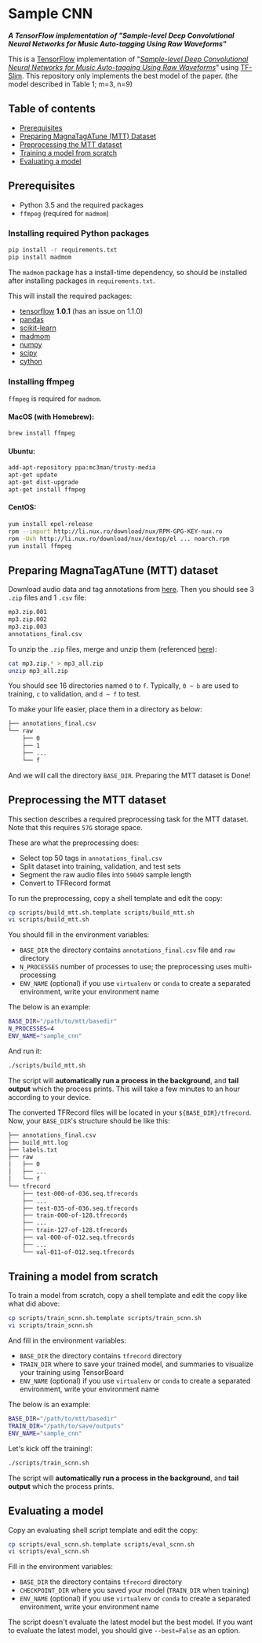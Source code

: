 # Sample CNN
***A TensorFlow implementation of "Sample-level Deep Convolutional
Neural Networks for Music Auto-tagging Using Raw Waveforms"***

This is a [TensorFlow][1] implementation of "[*Sample-level Deep
Convolutional Neural Networks for Music Auto-tagging Using Raw
Waveforms*][10]" using [TF-Slim][11]. This repository only implements the
best model of the paper. (the model described in Table 1; m=3, n=9)


## Table of contents
* [Prerequisites](#prerequisites)
* [Preparing MagnaTagATune (MTT) Dataset](#preparing-mtt)
* [Preprocessing the MTT dataset](#preprocessing)
* [Training a model from scratch](#training)
* [Evaluating a model](#evaluating)


<a name="prerequisites"></a>
## Prerequisites
* Python 3.5 and the required packages
* `ffmpeg` (required for `madmom`)

### Installing required Python packages
```sh
pip install -r requirements.txt
pip install madmom
```
The `madmom` package has a install-time dependency, so should be
installed after installing packages in `requirements.txt`.

This will install the required packages:
* [tensorflow][1] **1.0.1** (has an issue on 1.1.0)
* [pandas][2]
* [scikit-learn][3]
* [madmom][4]
* [numpy][5]
* [scipy][6]
* [cython][7]

### Installing ffmpeg
`ffmpeg` is required for `madmom`.

#### MacOS (with Homebrew):
```sh
brew install ffmpeg
```

#### Ubuntu:
```sh
add-apt-repository ppa:mc3man/trusty-media
apt-get update
apt-get dist-upgrade
apt-get install ffmpeg
```

#### CentOS:
```sh
yum install epel-release
rpm --import http://li.nux.ro/download/nux/RPM-GPG-KEY-nux.ro
rpm -Uvh http://li.nux.ro/download/nux/dextop/el ... noarch.rpm
yum install ffmpeg
```


<a name="preparing-mtt"></a>
## Preparing MagnaTagATune (MTT) dataset
Download audio data and tag annotations from [here][8]. Then you should
see 3 `.zip` files and 1 `.csv` file:
```sh
mp3.zip.001
mp3.zip.002
mp3.zip.003
annotations_final.csv
```

To unzip the `.zip` files, merge and unzip them (referenced [here][9]):
 ```sh
 cat mp3.zip.* > mp3_all.zip
 unzip mp3_all.zip
 ```

You should see 16 directories named `0` to `f`. Typically, `0 ~ b` are
used to training, `c` to validation, and `d ~ f` to test.

To make your life easier, place them in a directory as below:
```sh
├── annotations_final.csv
└── raw
    ├── 0
    ├── 1
    ├── ...
    └── f
```

And we will call the directory `BASE_DIR`. Preparing the MTT dataset is Done!


<a name="preprocessing"></a>
## Preprocessing the MTT dataset
This section describes a required preprocessing task for the MTT
dataset. Note that this requires `57G` storage space.

These are what the preprocessing does:
* Select top 50 tags in `annotations_final.csv`
* Split dataset into training, validation, and test sets
* Segment the raw audio files into `59049` sample length
* Convert to TFRecord format

To run the preprocessing, copy a shell template and edit the copy:
```sh
cp scripts/build_mtt.sh.template scripts/build_mtt.sh
vi scripts/build_mtt.sh
```

You should fill in the environment variables:
* `BASE_DIR` the directory contains `annotations_final.csv` file and
  `raw` directory
* `N_PROCESSES` number of processes to use; the preprocessing uses
  multi-processing
* `ENV_NAME` (optional) if you use `virtualenv` or `conda` to create a
  separated environment, write your environment name

The below is an example:
```sh
BASE_DIR="/path/to/mtt/basedir"
N_PROCESSES=4
ENV_NAME="sample_cnn"
```

And run it:
```sh
./scripts/build_mtt.sh
```

The script will **automatically run a process in the background**, and
**tail output** which the process prints. This will take a few minutes
to an hour according to your device.

The converted TFRecord files will be located in your
`${BASE_DIR}/tfrecord`. Now, your `BASE_DIR`'s structure should be like
this:
```sh
├── annotations_final.csv
├── build_mtt.log
├── labels.txt
├── raw
│   ├── 0
│   ├── ...
│   └── f
└── tfrecord
    ├── test-000-of-036.seq.tfrecords
    ├── ...
    ├── test-035-of-036.seq.tfrecords
    ├── train-000-of-128.tfrecords
    ├── ...
    ├── train-127-of-128.tfrecords
    ├── val-000-of-012.seq.tfrecords
    ├── ...
    └── val-011-of-012.seq.tfrecords
```


<a name="training"></a>
## Training a model from scratch
To train a model from scratch, copy a shell template and edit the
copy like what did above:
```sh
cp scripts/train_scnn.sh.template scripts/train_scnn.sh
vi scripts/train_scnn.sh
```

And fill in the environment variables:
* `BASE_DIR` the directory contains `tfrecord` directory
* `TRAIN_DIR` where to save your trained model, and summaries to
  visualize your training using TensorBoard
* `ENV_NAME` (optional) if you use `virtualenv` or `conda` to create a
  separated environment, write your environment name

The below is an example:
```sh
BASE_DIR="/path/to/mtt/basedir"
TRAIN_DIR="/path/to/save/outputs"
ENV_NAME="sample_cnn"
```

Let's kick off the training!:
```sh
./scripts/train_scnn.sh
```

The script will **automatically run a process in the background**, and
**tail output** which the process prints.


<a name="evaluating"></a>
## Evaluating a model
Copy an evaluating shell script template and edit the copy:
```sh
cp scripts/eval_scnn.sh.template scripts/eval_scnn.sh
vi scripts/eval_scnn.sh
```

Fill in the environment variables:
* `BASE_DIR` the directory contains `tfrecord` directory
* `CHECKPOINT_DIR` where you saved your model (`TRAIN_DIR` when training)
* `ENV_NAME` (optional) if you use `virtualenv` or `conda` to create a
  separated environment, write your environment name

The script doesn't evaluate the latest model but the best model. If you
want to evaluate the latest model, you should give `--best=False` as an
option.

[1]: https://www.tensorflow.org/
[2]: http://pandas.pydata.org/
[3]: https://www.scipy.org/
[4]: https://madmom.readthedocs.io/en/latest/
[5]: http://www.numpy.org/
[6]: https://www.scipy.org
[7]: http://cython.org/
[8]: http://mirg.city.ac.uk/codeapps/the-magnatagatune-dataset
[9]: https://github.com/keunwoochoi/magnatagatune-list
[10]: https://arxiv.org/abs/1703.01789
[11]: https://github.com/tensorflow/tensorflow/tree/master/tensorflow/contrib/slim
